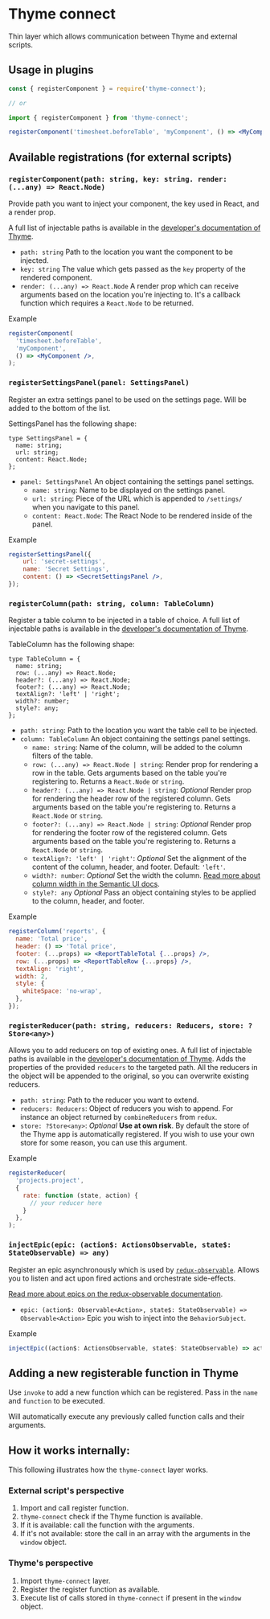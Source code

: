 # Thyme connect

Thin layer which allows communication between Thyme and external scripts.

## Usage in plugins

```jsx harmony
const { registerComponent } = require('thyme-connect');

// or

import { registerComponent } from 'thyme-connect';

registerComponent('timesheet.beforeTable', 'myComponent', () => <MyComponent />);
```

## Available registrations (for external scripts)

### `registerComponent(path: string, key: string. render: (...any) => React.Node)`

Provide path you want to inject your component, the key used in React, and a render prop.

A full list of injectable paths is available in the [developer's documentation of Thyme](https://usethyme.com/documentation).

- `path: string` Path to the location you want the component to be injected.
- `key: string` The value which gets passed as the `key` property of the rendered component.
- `render: (...any) => React.Node` A render prop which can receive arguments based on the location you're injecting to. It's a callback function which requires a `React.Node` to be returned. 

Example

```jsx harmony
registerComponent(
  'timesheet.beforeTable', 
  'myComponent', 
  () => <MyComponent />,
);
```

### `registerSettingsPanel(panel: SettingsPanel)`

Register an extra settings panel to be used on the settings page. Will be added to the bottom of the list.

SettingsPanel has the following shape:

```flow js
type SettingsPanel = {
  name: string;
  url: string;
  content: React.Node;
};
```

- `panel: SettingsPanel` An object containing the settings panel settings.
    - `name: string`: Name to be displayed on the settings panel.
    - `url: string`: Piece of the URL which is appended to `/settings/` when you navigate to this panel.
    - `content: React.Node`: The React Node to be rendered inside of the panel.
    
Example

```jsx harmony
registerSettingsPanel({
    url: 'secret-settings',
    name: 'Secret Settings',
    content: () => <SecretSettingsPanel />,
});
```

### `registerColumn(path: string, column: TableColumn)`

Register a table column to be injected in a table of choice. A full list of injectable paths is available in the [developer's documentation of Thyme](https://usethyme.com/documentation).

TableColumn has the following shape:

```flow js
type TableColumn = {
  name: string;
  row: (...any) => React.Node;
  header?: (...any) => React.Node;
  footer?: (...any) => React.Node;
  textAlign?: 'left' | 'right';
  width?: number;
  style?: any;
};
```

- `path: string`: Path to the location you want the table cell to be injected.
- `column: TableColumn` An object containing the settings panel settings.
    - `name: string`: Name of the column, will be added to the column filters of the table.
    - `row: (...any) => React.Node | string`: Render prop for rendering a row in the table. Gets arguments based on the table you're registering to. Returns a `React.Node` or `string`.
    - `header?: (...any) => React.Node | string`: *Optional* Render prop for rendering the header row of the registered column. Gets arguments based on the table you're registering to. Returns a `React.Node` or `string`.
    - `footer?: (...any) => React.Node | string`: *Optional* Render prop for rendering the footer row of the registered column. Gets arguments based on the table you're registering to. Returns a `React.Node` or `string`.
    - `textAlign?: 'left' | 'right'`: *Optional* Set the alignment of the content of the column, header, and footer. Default: `'left'`.
    - `width?: number`: *Optional* Set the width the column. [Read more about column width in the Semantic UI docs](https://react.semantic-ui.com/collections/table/#variations-column-width).
    - `style?: any` *Optional* Pass an object containing styles to be applied to the column, header, and footer.

Example

```jsx harmony
registerColumn('reports', {
  name: 'Total price',
  header: () => 'Total price',
  footer: (...props) => <ReportTableTotal {...props} />,
  row: (...props) => <ReportTableRow {...props} />,
  textAlign: 'right',
  width: 2,
  style: { 
    whiteSpace: 'no-wrap',
  },
});
```

### `registerReducer(path: string, reducers: Reducers, store: ?Store<any>)`

Allows you to add reducers on top of existing ones. A full list of injectable paths is available in the [developer's documentation of Thyme](https://usethyme.com/documentation).
Adds the properties of the provided `reducers` to the targeted path. All the reducers in the object will be appended to the original, so you can overwrite existing reducers.

- `path: string`: Path to the reducer you want to extend.
- `reducers: Reducers`: Object of reducers you wish to append. For instance an object returned by `combineReducers` from `redux`.
- `store: ?Store<any>`: *Optional* **Use at own risk**. By default the store of the Thyme app is automatically registered. If you wish to use your own store for some reason, you can use this argument.

Example

```jsx harmony
registerReducer(
  'projects.project', 
  { 
    rate: function (state, action) {
      // your reducer here
    } 
  },
);
```

### `injectEpic(epic: (action$: ActionsObservable, state$: StateObservable) => any)`

Register an epic asynchronously which is used by [`redux-observable`](https://redux-observable.js.org/).
Allows you to listen and act upon fired actions and orchestrate side-effects.

[Read more about epics on the redux-observable documentation](https://redux-observable.js.org/docs/basics/Epics.html).

- `epic: (action$: Observable<Action>, state$: StateObservable) => Observable<Action>` Epic you wish to inject into the `BehaviorSubject`.

Example

```jsx harmony
injectEpic((action$: ActionsObservable, state$: StateObservable) => action$.pipe(...))
```

## Adding a new registerable function in Thyme

Use `invoke` to add a new function which can be registered. Pass in the `name` and `function` to be
executed.

Will automatically execute any previously called function calls and their arguments.

## How it works internally:

This following illustrates how the `thyme-connect` layer works.

### External script's perspective

1. Import and call register function.
2. `thyme-connect` check if the Thyme function is available.
3. If it is available: call the function with the arguments.
4. If it's not available: store the call in an array with the arguments in the `window` object.

### Thyme's perspective

1. Import `thyme-connect` layer.
2. Register the register function as available.
3. Execute list of calls stored in `thyme-connect` if present in the `window` object.
